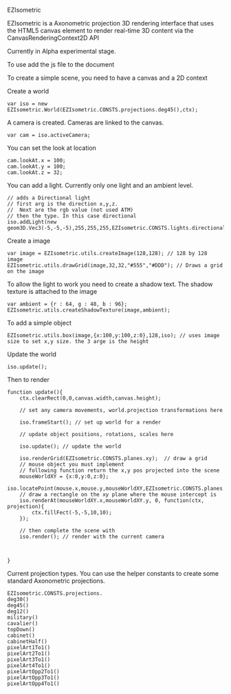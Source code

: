 EZIsometric

EZIsometric is a Axonometric projection 3D rendering interface that uses the HTML5 canvas element to render real-time 3D content via the CanvasRenderingContext2D API


Currently in Alpha experimental stage.

To use add the js file to the document

<script src="EZIsometric.js"></script>


To create a simple scene, you need to have a canvas and a 2D context

Create a world

```
var iso = new EZIsometric.World(EZIsometric.CONSTS.projections.deg45(),ctx);
```


A camera is created. Cameras are linked to the canvas.


```
var cam = iso.activeCamera; 
```


You can set the look at location


```
cam.lookAt.x = 100;
cam.lookAt.y = 100;
cam.lookAt.z = 32;
```


You can add a light. Currently only one light and an ambient level.


```
// adds a Directional light 
// first arg is the direction x,y,z. 
//  Next are the rgb value (not used ATM) 
// then the type. In this case directional
iso.addLight(new geom3D.Vec3(-5,-5,-5),255,255,255,EZIsometric.CONSTS.lights.directional);
```


Create a image 


```
var image = EZIsometric.utils.createImage(128,128); // 128 by 128 image
EZIsometric.utils.drawGrid(image,32,32,"#555","#DDD"); // Draws a grid on the image
```


To allow the light to work you need to create a shadow text. The shadow texture is attached to the image


```
var ambient = {r : 64, g : 48, b : 96};
EZIsometric.utils.createShadowTexture(image,ambient);
```
To add a simple object 

```
EZIsometric.utils.box(image,{x:100,y:100,z:0},128,iso); // uses image size to set x,y size. the 3 arge is the height
```

Update the world

```
iso.update();
```

Then to render


```
function update(){
    ctx.clearRect(0,0,canvas.width,canvas.height);
    
    // set any camera movements, world.projection transformations here
    
    iso.frameStart(); // set up world for a render
    
    // update object positions, rotations, scales here
    
    iso.update(); // update the world
    
    iso.renderGrid(EZIsometric.CONSTS.planes.xy);  // draw a grid
    // mouse object you must implement
    // following function return the x,y pos projected into the scene
    mouseWorldXY = {x:0,y:0,z:0};
    iso.locatePoint(mouse.x,mouse.y,mouseWorldXY,EZIsometric.CONSTS.planes.xy);
    // draw a rectangle on the xy plane where the mouse intercept is
    iso.renderAt(mouseWorldXY.x,mouseWorldXY.y, 0, function(ctx, projection){
        ctx.fillFect(-5,-5,10,10);
    });
    
    // then complete the scene with
    iso.render(); // render with the current camera    
    
    
    
}
```

Current projection types. You can use the helper constants to create some standard Axonometric projections.


```
EZIsometric.CONSTS.projections.
deg30()
deg45()
deg12()
military()
cavalier()
topDown()
cabinet()
cabinetHalf()
pixelArt1To1()
pixelArt2To1()
pixelArt3To1()
pixelArt4To1()
pixelArtOpp2To1()
pixelArtOpp3To1()
pixelArtOpp4To1()
```